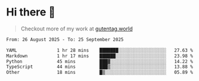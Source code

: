 # Hi there 👋

> Checkout more of my work at [gutentag.world](https://www.gutentag.world)

<!--
**samgutentag/samgutentag** is a ✨ _special_ ✨ repository because its `README.md` (this file) appears on your GitHub profile.

Here are some ideas to get you started:

- 🔭 I’m currently working on ...
- 🌱 I’m currently learning ...
- 👯 I’m looking to collaborate on ...
- 🤔 I’m looking for help with ...
- 💬 Ask me about ...
- 📫 How to reach me: ...
- 😄 Pronouns: ...
- ⚡ Fun fact: ...
-->

<!-- https://github.com/marketplace/actions/profile-readme-development-stats -->
<!--START_SECTION:waka-->

```txt
From: 26 August 2025 - To: 25 September 2025

YAML               1 hr 28 mins    ███████░░░░░░░░░░░░░░░░░░   27.63 %
Markdown           1 hr 17 mins    ██████░░░░░░░░░░░░░░░░░░░   23.98 %
Python             45 mins         ███▓░░░░░░░░░░░░░░░░░░░░░   14.22 %
TypeScript         44 mins         ███▒░░░░░░░░░░░░░░░░░░░░░   13.88 %
Other              18 mins         █▒░░░░░░░░░░░░░░░░░░░░░░░   05.89 %
```

<!--END_SECTION:waka-->
